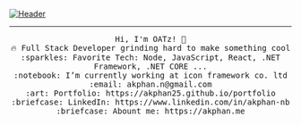  [![Header](https://raw.githubusercontent.com/MartinHeinz/<OWNER>/<OWNER>/readme_header.png "Header")](https://some-url.dev/)
 <hr></hr>
<p align="center">
  <samp>
    Hi, I'm OATz! 👋 <br>
    🔥 Full Stack Developer grinding hard to make something cool  <br>
    :sparkles: Favorite Tech: Node, JavaScript, React, .NET Framework, .NET CORE ... <br>
    :notebook: I’m currently working at icon framework co. ltd <br>
    :email:	akphan.n@gmail.com <br>
    :art: Portfolio: https://akphan25.github.io/portfolio <br>
    :briefcase: LinkedIn: https://www.linkedin.com/in/akphan-nb <br>
    :briefcase: Abount me: https://akphan.me <br>
  </samp>
</p>
